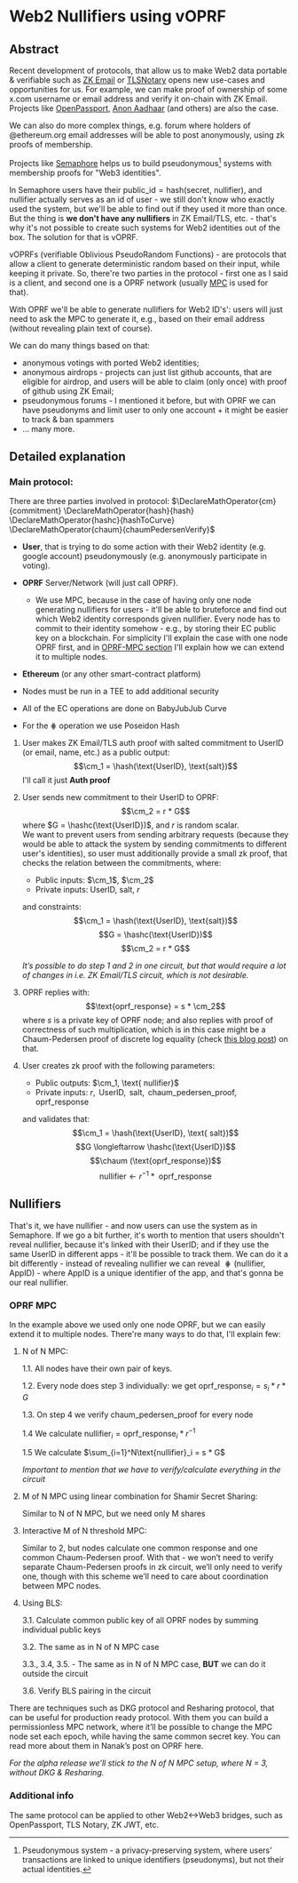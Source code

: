 # Web2 Nullifiers using vOPRF

## Abstract

Recent development of protocols, that allow us to make Web2 data portable & verifiable such as [ZK Email](https://prove.email/) or [TLSNotary](https://tlsnotary.org/) opens new use-cases and opportunities for us. For example, we can make proof of ownership of some x.com username or email address and verify it on-chain with ZK Email. Projects like [OpenPassport](https://www.openpassport.app/), [Anon Aadhaar](https://github.com/anon-aadhaar/anon-aadhaar) (and others) are also the case.

We can also do more complex things, e.g. forum where holders of @ethereum.org email addresses will be able to post anonymously, using zk proofs of membership. 

Projects like [Semaphore](https://semaphore.pse.dev/) helps us to build pseudonymous[^1] systems with membership proofs for "Web3 identities". 

In Semaphore users have their $\text{public_id} = \text{hash(secret, nullifier)}$, and $\text{nullifier}$ actually serves as an id of user - we still don't know who exactly used the system, but we'll be able to find out if they used it more than once. But the thing is **we don't have any nullifiers** in ZK Email/TLS, etc. - that's why it's not possible to create such systems for Web2 identities out of the box. The solution for that is vOPRF.

vOPRFs (verifiable Oblivious PseudoRandom Functions) - are protocols that allow a client to generate deterministic random based on their input, while keeping it private. So, there're two parties in the protocol - first one as I said is a client, and second one is a OPRF network (usually [MPC](https://en.wikipedia.org/wiki/Secure_multi-party_computation) is used for that).

With OPRF we'll be able to generate nullifiers for Web2 ID's': users will just need to ask the MPC to generate it, e.g., based on their email address (without revealing plain text of course).

We can do many things based on that:
* anonymous votings with ported Web2 identities;
* anonymous airdrops - projects can just list github accounts, that are eligible for airdrop, and users will be able to claim (only once) with proof of github using ZK Email; 
* pseudonymous forums - I mentioned it before, but with OPRF we can have pseudonyms and limit user to only one account + it might be easier to track & ban spammers
* ... many more.

## Detailed explanation

### Main protocol:

There are three parties involved in protocol: $\DeclareMathOperator{cm}{commitment} \DeclareMathOperator{hash}{hash} \DeclareMathOperator{hashc}{hashToCurve} \DeclareMathOperator{chaum}{chaumPedersenVerify}$
* **User**, that is trying to do some action with their Web2 identity (e.g. google account) pseudonymously (e.g. anonymously participate in voting).
* **OPRF** Server/Network (will just call OPRF). 
    * We use MPC, because in the case of having only one node generating nullifiers for users - it'll be able to bruteforce and find out which Web2 identity corresponds given nullifier. Every node has to commit to their identity somehow - e.g., by storing their EC public key on a blockchain. 
    For simplicity I'll explain the case with one node OPRF first, and in [OPRF-MPC section](#oprf-mpc) I'll explain how we can extend it to multiple nodes.
* **Ethereum** (or any other smart-contract platform)

* Nodes must be run in a TEE to add additional security
* All of the EC operations are done on BabyJubJub Curve
* For the $\hash$ operation we use Poseidon Hash

1. User makes ZK Email/TLS auth proof with salted commitment to UserID (or email, name, etc.) as a public output:
    $$\cm_1 = \hash(\text{UserID}, \text{salt})$$        I'll call it just **Auth proof**
    
2. User sends new commitment to their UserID to OPRF:
    $$\cm_2 = r * G$$where $G = \hashc(\text{UserID})$, and $r$ is random scalar. <br>
We want to prevent users from sending arbitrary requests (because they would be able to attack the system by sending commitments to different user's identities), so user must additionally provide a small zk proof, that checks the relation between the commitments, where:
    * Public inputs: $\cm_1$, $\cm_2$
    * Private inputs: $\text{UserID}$, $\text{salt}$, $r$
    
    and constraints:
    $$\cm_1 = \hash(\text{UserID}, \text{salt})$$ $$G = \hashc(\text{UserID})$$ $$\cm_2 = r * G$$

    *It’s possible to do step 1 and 2 in one circuit, but that would require a lot of changes in i.e. ZK Email/TLS circuit, which is not desirable.*

3. OPRF replies with:
    $$\text{oprf_response} = s * \cm_2$$                  where $s$ is a private key of OPRF node; and also replies with proof of correctness of such multiplication, which is in this case might be a Chaum-Pedersen proof of discrete log equality (check [this blog post](https://muens.io/chaum-pedersen-protocol)) on that.
    
    
    <!--Chaum-Pedersen proof of $(\cm_2, \text{oprf_response}) \sim (Z, P)$.
    and I know such $r$ that $\cm_2 = r G$
    then clearly $sG = r^{-1}\text{oprf_response}$-->
    
4. User creates zk proof with the following parameters:
    * Public outputs: $\cm_1, \text{ nullifier}$
    * Private inputs: $r, \text{ UserID}, \text{ salt}, \text{ chaum_pedersen_proof}, \text{ oprf_response}$

    and validates that:
    $$\cm_1 = \hash(\text{UserID}, \text{ salt})$$ $$G \longleftarrow \hashc(\text{UserID})$$ $$\chaum (\text{oprf_response})$$ $$\text{nullifier} \longleftarrow r^{-1} * \text{ oprf_response}$$

## Nullifiers
    
That's it, we have nullifier - and now users can use the system as in Semaphore.
If we go a bit further, it's worth to mention that users shouldn't reveal nullifier, because it's linked with their $\text{UserID}$; and if they use the same $\text{UserID}$ in different apps - it'll be possible to track them. 
We can do it a bit differently - instead of revealing nullifier we can reveal $\hash(\text{nullifier}, \text{AppID})$ - where $\text{AppID}$ is a unique identifier of the app, and that's gonna be our real nullifier.
    
### OPRF MPC

In the example above we used only one node OPRF, but we can easily extend it to multiple nodes. 
There're many ways to do that, I'll explain few:
1. N of N MPC:
    
    1.1. All nodes have their own pair of keys.

    1.2. Every node does step 3 individually: we get $\text{oprf_response}_i = s_i * r * G$

    1.3. On step 4 we verify $\text{chaum_pedersen_proof}$ for every node

    1.4 We calculate $\text{nullifier}_i = \text{oprf_response}_i * r^{-1}$

    1.5 We calculate $\sum_{i=1}^N\text{nullifier}_i = s * G$

    *Important to mention that we have to verify/calculate everything in the circuit*
2. M of N MPC using linear combination for Shamir Secret Sharing:
    
    Similar to N of N MPC, but we need only M shares
3. Interactive M of N threshold MPC: 
    
    Similar to 2, but nodes calculate one common response and one common Chaum-Pedersen proof. With that - we won’t need to verify separate Chaum-Pedersen proofs in zk circuit, we’ll only need to verify one, though with this scheme we’ll need to care about coordination between MPC nodes.
4. Using BLS:

    3.1. Calculate common public key of all OPRF nodes by summing individual public keys

    3.2. The same as in N of N MPC case

    3.3., 3.4, 3.5. - The same as in N of N MPC case, **BUT** we can do it outside the circuit
    
    3.6. Verify BLS pairing in the circuit

There are techniques such as DKG protocol and Resharing protocol, 
that can be useful for production ready protocol. 
With them you can build a permissionless MPC network, where it’ll be possible to change the MPC node set each epoch, while having the same common secret key. 
You can read more about them in Nanak’s post on OPRF here.

*For the alpha release we’ll stick to the N of N MPC setup, where N = 3, without DKG & Resharing.*

### Additional info

The same protocol can be applied to other Web2<->Web3 bridges, such as OpenPassport, TLS Notary, ZK JWT, etc.

[^1]: Pseudonymous system - a privacy-preserving system, where users' transactions are linked to unique identifiers (pseudonyms), but not their actual identities.

